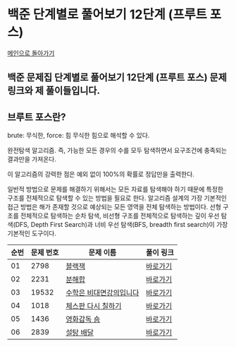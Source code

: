 # 백준 단계별로 풀어보기 12단계 (프루트 포스)

[메인으로 돌아가기](https://github.com/younjun1234/Baekjoon/tree/main)

## 백준 문제집 단계별로 풀어보기  12단계 (프루트 포스) 문제 링크와 제 풀이들입니다.

## 브루트 포스란?

brute: 무식한, force: 힘   무식한 힘으로 해석할 수 있다.

완전탐색 알고리즘. 즉, 가능한 모든 경우의 수를 모두 탐색하면서 요구조건에 충족되는 결과만을 가져온다.

이 알고리즘의 강력한 점은 예외 없이 100%의 확률로 정답만을 출력한다.

일반적 방법으로 문제를 해결하기 위해서는 모든 자료를 탐색해야 하기 때문에 특정한 구조를 전체적으로 탐색할 수 있는 방법을 필요로 한다.
알고리즘 설계의 가장 기본적인 접근 방법은 해가 존재할 것으로 예상되는 모든 영역을 전체 탐색하는 방법이다.
선형 구조를 전체적으로 탐색하는 순차 탐색, 비선형 구조를 전체적으로 탐색하는 깊이 우선 탐색(DFS, Depth First Search)과 너비 우선 탐색(BFS, breadth first search)이 가장 기본적인 도구이다.

| 순번 | 문제 번호 | 문제 이름 | 풀이 링크 |
|----------|----------|----------|----------|
| 01 | 2798 | 	[블랙잭](https://www.acmicpc.net/problem/2798) | [바로가기]() |
| 02 | 2231 | 	[분해합](https://www.acmicpc.net/problem/2231) | [바로가기]() |
| 03 | 19532 | 	[수학은 비대면강의입니다](https://www.acmicpc.net/problem/19532) | [바로가기]() |
| 04 | 1018 | 	[체스판 다시 칠하기](https://www.acmicpc.net/problem/1018) | [바로가기]() |
| 05 | 1436	 | 	[영화감독 숌](https://www.acmicpc.net/problem/1436	) | [바로가기]() |
| 06 | 2839 | 	[설탕 배달](https://www.acmicpc.net/problem/2839) | [바로가기]() |
